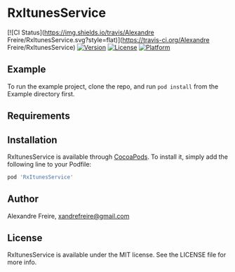 # RxItunesService

[![CI Status](https://img.shields.io/travis/Alexandre Freire/RxItunesService.svg?style=flat)](https://travis-ci.org/Alexandre Freire/RxItunesService)
[![Version](https://img.shields.io/cocoapods/v/RxItunesService.svg?style=flat)](https://cocoapods.org/pods/RxItunesService)
[![License](https://img.shields.io/cocoapods/l/RxItunesService.svg?style=flat)](https://cocoapods.org/pods/RxItunesService)
[![Platform](https://img.shields.io/cocoapods/p/RxItunesService.svg?style=flat)](https://cocoapods.org/pods/RxItunesService)

## Example

To run the example project, clone the repo, and run `pod install` from the Example directory first.

## Requirements

## Installation

RxItunesService is available through [CocoaPods](https://cocoapods.org). To install
it, simply add the following line to your Podfile:

```ruby
pod 'RxItunesService'
```

## Author

Alexandre Freire, xandrefreire@gmail.com

## License

RxItunesService is available under the MIT license. See the LICENSE file for more info.
